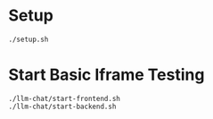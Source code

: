 # Setup
```
./setup.sh
```

# Start Basic Iframe Testing
```
./llm-chat/start-frontend.sh
./llm-chat/start-backend.sh
```